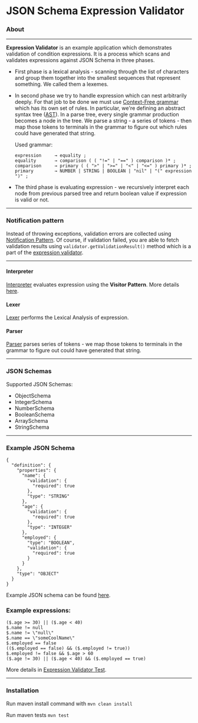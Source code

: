 # JSON Schema Expression Validator

### About
___
**Expression Validator** is an example application which demonstrates validation of condition expressions. It is a process which scans and validates expressions against JSON Schema in three phases.

 - First phase is a lexical analysis - scanning through the list of characters and group them together into the smallest sequences that represent something. We called them a lexemes.

 - In second phase we try to handle expression which can nest arbitrarily deeply. For that job to be done we must use [Context-Free grammar](https://en.wikipedia.org/wiki/Context-free_grammar) which has its own set of rules. In particular, we're defining an abstract syntax tree ([AST](https://en.wikipedia.org/wiki/Abstract_syntax_tree)). In a parse tree, every single grammar production becomes a node in the tree. We parse a string - a series of tokens - then map those tokens to terminals in the grammar to figure out which rules could have generated that string.

    Used grammar:
    ```
    expression     → equality ;
    equality       → comparison ( ( "!=" | "==" ) comparison )* ;
    comparison     → primary ( ( ">" | ">=" | "<" | "<=" ) primary )* ;
    primary        → NUMBER | STRING | BOOLEAN | "nil" | "(" expression ")" ;
    ```

 - The third phase is evaluating expression - we recursively interpret each node from previous parsed tree and return boolean value if expression is valid or not.

___
### Notification pattern
Instead of throwing exceptions, validation errors are collected using [Notification Pattern](https://martinfowler.com/articles/replaceThrowWithNotification.html). 
Of course, if validation failed, you are able to fetch validation results using  `validator.getValidationResult()` method which is a part of the [expression validator](https://github.com/DarioNevistic/json-schema-expression-validator/blob/master/src/main/java/com/dnevi/expression/validator/expression/ExpressionValidator.java).
___
#### Interpreter
[Interpreter](https://github.com/DarioNevistic/json-schema-expression-validator/blob/master/src/main/java/com/dnevi/expression/validator/expression/Interpreter.java) evaluates expression using the **Visitor Pattern**. More details [here](https://en.wikipedia.org/wiki/Visitor_pattern).

#### Lexer
[Lexer](https://github.com/DarioNevistic/json-schema-expression-validator/blob/master/src/main/java/com/dnevi/expression/validator/expression/Lexer.java) performs the Lexical Analysis of expression.

#### Parser
[Parser](https://github.com/DarioNevistic/json-schema-expression-validator/blob/master/src/main/java/com/dnevi/expression/validator/expression/Parser.java) parses series of tokens - we map those tokens to terminals in the grammar to figure out could have generated that string.

___
### JSON Schemas
Supported JSON Schemas:
 - ObjectSchema 
 - IntegerSchema
 - NumberSchema
 - BooleanSchema
 - ArraySchema
 - StringSchema
___

### Example JSON Schema
```
{
  "definition": {
    "properties": {
      "name": {
        "validation": {
          "required": true
        },
        "type": "STRING"
      },
      "age": {
        "validation": {
          "required": true
        },
        "type": "INTEGER"
      },
      "employed": {
        "type": "BOOLEAN",
        "validation": {
          "required": true
        }
      }
    },
    "type": "OBJECT"
  }
}
```
Example JSON schema can be found [here](https://github.com/DarioNevistic/json-schema-expression-validator/blob/master/src/test/resources/example_state_schema.json).

### Example expressions:
```
($.age >= 30) || ($.age < 40)
$.name != null
$.name != \"null\"
$.name == \"someCoolName\"
$.employed == false
(($.employed == false) && ($.employed != true))
$.employed != false && $.age > 60
($.age != 30) || ($.age < 40) && ($.employed == true)
```
More details in [Expression Validator Test](https://github.com/DarioNevistic/json-schema-expression-validator/blob/master/src/test/java/com/dnevi/expression/validator/ValidatorApplicationTest.java).

___
### Installation
Run maven install command with
`mvn clean install`

Run maven tests
`mvn test`
